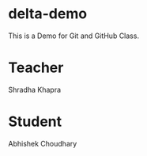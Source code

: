 # delta-demo
This is a Demo for Git and GitHub Class.

# Teacher
Shradha Khapra

# Student
Abhishek Choudhary